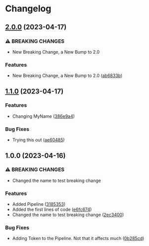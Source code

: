 # Changelog

## [2.0.0](https://github.com/ibukunolatunde1/release-please/compare/v1.1.0...v2.0.0) (2023-04-17)


### ⚠ BREAKING CHANGES

* New Breaking Change, a New Bump to 2.0

### Features

* New Breaking Change, a New Bump to 2.0 ([ab6833b](https://github.com/ibukunolatunde1/release-please/commit/ab6833b2f24ac9e2fbb333e39f2c8c941b3d1a99))

## [1.1.0](https://github.com/ibukunolatunde1/release-please/compare/v1.0.0...v1.1.0) (2023-04-17)


### Features

* Changing MyName ([386e9a4](https://github.com/ibukunolatunde1/release-please/commit/386e9a4f02b3a05f1356e2d46c7c18d8e7ee5b50))


### Bug Fixes

* Trying this out ([ae60485](https://github.com/ibukunolatunde1/release-please/commit/ae604856932f3c5658e8d6c43be96b9819802a83))

## 1.0.0 (2023-04-16)


### ⚠ BREAKING CHANGES

* Changed the name to test breaking change

### Features

* Added Pipeline ([3185353](https://github.com/ibukunolatunde1/release-please/commit/3185353aa6815585d123ef58e7d330af6415a0b5))
* Added the first lines of code ([e6fc674](https://github.com/ibukunolatunde1/release-please/commit/e6fc674b95b327262ac82acaef3a501fcb9ed20f))
* Changed the name to test breaking change ([2ec3400](https://github.com/ibukunolatunde1/release-please/commit/2ec340040caf121724701f8400c9d351b77b4868))


### Bug Fixes

* Adding Token to the Pipeline. Not that it affects much ([0b285cd](https://github.com/ibukunolatunde1/release-please/commit/0b285cd35b5d911ed2b119cbb2c314170e807e9d))

